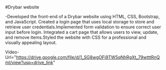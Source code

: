 #Drybar website


-Developed the front-end of a Drybar website using HTML, CSS, Bootstrap, and JavaScript.
Created a login page that uses local storage to store and retrieve user credentials.Implemented form validation to ensure correct user input before login.
Integrated a cart page that allows users to view, update, and remove items.Styled the website with CSS for a professional and visually appealing layout.


Video-Url="https://drive.google.com/file/d/1_SG8wgOFj9TW5qNhRgXt_79wtttRnQml/view?usp=drive_link"
